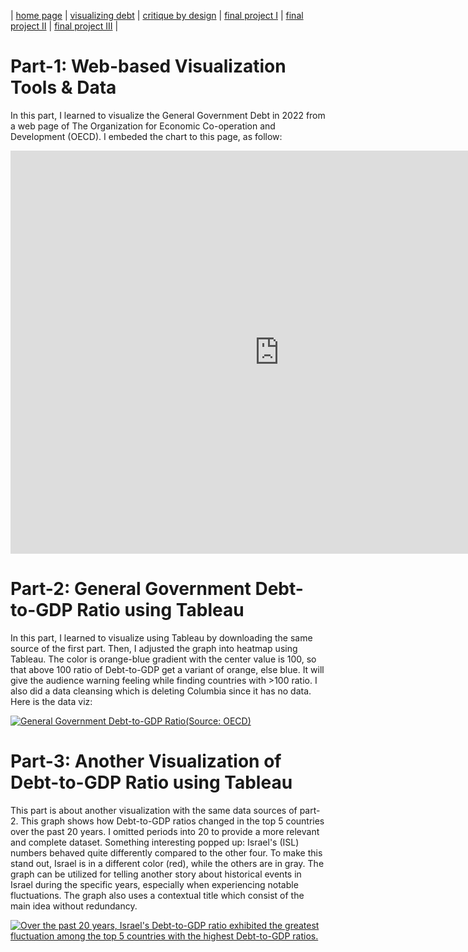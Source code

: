 | [home page](https://asuyanto.github.io/tswd-portfolio/) | [visualizing debt](visualizing-government-debt) | [critique by design](critique-by-design) | [final project I](final-project-part-one) | [final project II](final-project-part-two) | [final project III](final-project-part-three) |


# Part-1: Web-based Visualization Tools & Data
In this part, I learned to visualize the General Government Debt in 2022 from a web page of The Organization for Economic Co-operation and Development (OECD). I embeded the chart to this page, as follow:

<iframe src="https://data.oecd.org/chart/7khC" width="860" height="645" style="border: 0" mozallowfullscreen="true" webkitallowfullscreen="true" allowfullscreen="true"><a href="https://data.oecd.org/chart/7khC" target="_blank">OECD Chart: General government debt, Total, % of GDP, Annual, 2022</a></iframe>

# Part-2: General Government Debt-to-GDP Ratio using Tableau
In this part, I learned to visualize using Tableau by downloading the same source of the first part. Then, I adjusted the graph into heatmap using Tableau. The color is orange-blue gradient with the center value is 100, so that above 100 ratio of Debt-to-GDP get a variant of orange, else blue. It will give the audience warning feeling while finding countries with >100 ratio. I also did a data cleansing which is deleting Columbia since it has no data. Here is the data viz:

<div class='tableauPlaceholder' id='viz1706382315273' style='position: relative'><noscript><a href='#'><img alt='General Government Debt-to-GDP Ratio(Source: OECD) ' src='https:&#47;&#47;public.tableau.com&#47;static&#47;images&#47;Ge&#47;GeneralGovernmentDebt-to-GDPRatio&#47;Sheet1&#47;1_rss.png' style='border: none' /></a></noscript><object class='tableauViz'  style='display:none;'><param name='host_url' value='https%3A%2F%2Fpublic.tableau.com%2F' /> <param name='embed_code_version' value='3' /> <param name='site_root' value='' /><param name='name' value='GeneralGovernmentDebt-to-GDPRatio&#47;Sheet1' /><param name='tabs' value='no' /><param name='toolbar' value='yes' /><param name='static_image' value='https:&#47;&#47;public.tableau.com&#47;static&#47;images&#47;Ge&#47;GeneralGovernmentDebt-to-GDPRatio&#47;Sheet1&#47;1.png' /> <param name='animate_transition' value='yes' /><param name='display_static_image' value='yes' /><param name='display_spinner' value='yes' /><param name='display_overlay' value='yes' /><param name='display_count' value='yes' /><param name='language' value='en-US' /><param name='filter' value='publish=yes' /></object></div> 
<script type='text/javascript'>                    
	var divElement = document.getElementById('viz1706382315273');                    
	var vizElement = divElement.getElementsByTagName('object')[0];                    	vizElement.style.width='100%';vizElement.style.height=(divElement.offsetWidth*0.75)+'px';                 
	var scriptElement = document.createElement('script');                    
	scriptElement.src = 'https://public.tableau.com/javascripts/api/viz_v1.js';                    	vizElement.parentNode.insertBefore(scriptElement, vizElement);                
</script>

# Part-3: Another Visualization of Debt-to-GDP Ratio using Tableau
This part is about another visualization with the same data sources of part-2. This graph shows how Debt-to-GDP ratios changed in the top 5 countries over the past 20 years. I omitted periods into 20 to provide a more relevant and complete dataset. Something interesting popped up: Israel's (ISL) numbers behaved quite differently compared to the other four. To make this stand out, Israel is in a different color (red), while the others are in gray. The graph can be utilized for telling another story about historical events in Israel during the specific years, especially when experiencing notable fluctuations. The graph also uses a contextual title which consist of the main idea without redundancy.

<div class='tableauPlaceholder' id='viz1706420323902' style='position: relative'><noscript><a href='#'><img alt='Over the past 20 years, Israel&#39;s Debt-to-GDP ratio exhibited the greatest fluctuation among the top 5 countries with the highest Debt-to-GDP ratios. ' src='https:&#47;&#47;public.tableau.com&#47;static&#47;images&#47;Ge&#47;GeneralGovernmentDebt-to-GDPRatio&#47;Sheet2&#47;1_rss.png' style='border: none' /></a></noscript><object class='tableauViz'  style='display:none;'><param name='host_url' value='https%3A%2F%2Fpublic.tableau.com%2F' /> <param name='embed_code_version' value='3' /> <param name='site_root' value='' /><param name='name' value='GeneralGovernmentDebt-to-GDPRatio&#47;Sheet2' /><param name='tabs' value='no' /><param name='toolbar' value='yes' /><param name='static_image' value='https:&#47;&#47;public.tableau.com&#47;static&#47;images&#47;Ge&#47;GeneralGovernmentDebt-to-GDPRatio&#47;Sheet2&#47;1.png' /> <param name='animate_transition' value='yes' /><param name='display_static_image' value='yes' /><param name='display_spinner' value='yes' /><param name='display_overlay' value='yes' /><param name='display_count' value='yes' /><param name='language' value='en-US' /><param name='filter' value='publish=yes' /></object></div>                
<script type='text/javascript'>                    
	var divElement = document.getElementById('viz1706420323902');                    
	var vizElement = divElement.getElementsByTagName('object')[0];                    vizElement.style.width='100%';vizElement.style.height=(divElement.offsetWidth*0.75)+'px';                   
	var scriptElement = document.createElement('script');                    
	scriptElement.src = 'https://public.tableau.com/javascripts/api/viz_v1.js';                    vizElement.parentNode.insertBefore(scriptElement, vizElement);                
</script>

